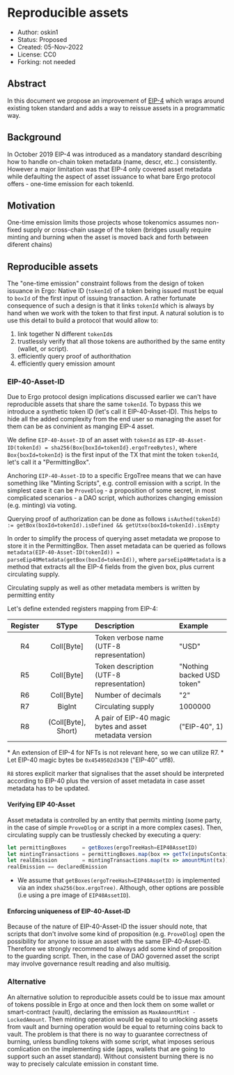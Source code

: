 # Reproducible assets

* Author: oskin1
* Status: Proposed
* Created: 05-Nov-2022
* License: CC0
* Forking: not needed 

## Abstract 

In this document we propose an improvement of [EIP-4](./eip-0004.md) which wraps around existing token standard and adds a way to reissue assets in a programmatic way. 

## Background

In October 2019 EIP-4 was introduced as a mandatory standard describing how to handle on-chain token metadata (name, descr, etc..) consistently. 
However a major limitation was that EIP-4 only covered asset metadata while defaulting the aspect of asset issuance to what bare Ergo protocol offers - one-time emission for each tokenId.

## Motivation

One-time emission limits those projects whose tokenomics assumes non-fixed supply or cross-chain usage of the token (bridges usually require minting and burning when the asset is moved back and forth between diferent chains)

## Reproducible assets

The "one-time emission" constraint follows from the design of token issuance in Ergo: Native ID (`tokenId`) of a token being issued must be equal to `boxId` of the first input of issuing transaction. A rather fortunate consequence of such a design is that it links `tokenId` which is always by hand when we work with the token to that first input. 
A natural solution is to use this detail to build a protocol that would allow to: 
1. link together N different `tokenId`s 
2. trustlessly verify that all those tokens are authorithed by the same entity (wallet, or script).
3. efficiently query proof of authorithation
4. efficiently query emission amount

### EIP-40-Asset-ID

Due to Ergo protocol design implications discussed earlier we can't have reproducible assets that share the same `tokenId`. To bypass this we introduce a synthetic token ID (let's call it EIP-40-Asset-ID). This helps to hide all the added complexity from the end user so managing the asset for them can be as convinient as manging EIP-4 asset.

We define `EIP-40-Asset-ID` of an asset with `tokenId` as `EIP-40-Asset-ID(tokenId) = sha256(Box{boxId=tokenId}.ergoTreeBytes)`, where `Box{boxId=tokenId}` is the first input of the TX that mint the token `tokenId`, let's call it a "PermittingBox".

Anchoring `EIP-40-Asset-ID` to a specific ErgoTree means that we can have something like "Minting Scripts", e.g. controll emission with a script. In the simplest case it can be `ProveDlog` - a proposition of some secret, in most complicated scenarios - a DAO script, which authorizes changing emission (e.g. minting) via voting.

Querying proof of authorization can be done as follows `isAuthed(tokenId) := getBox(boxId=tokenId).isDefined && getUtxo(boxId=tokenId).isEmpty`

In order to simplify the process of querying asset metadata we propose to store it in the PermittingBox. Then asset metadata can be queried as follows `metadata(EIP-40-Asset-ID(tokenId)) = parseEip40Metadata(getBox(boxId=tokenId))`, where `parseEip40Metadata` is a method that extracts all the EIP-4 fields from the given box, plus current circulating supply.

Circulating supply as well as other metadata members is written by permitting entity

Let's define extended registers mapping from EIP-4:

| Register       | SType               | Description                                              | Example                     |
|:--------------:|:-------------------:|:---------------------------------------------------------|:----------------------------|
| R4             | Coll[Byte]          | Token verbose name (UTF-8 representation)                | "USD"                       |
| R5             | Coll[Byte]          | Token description (UTF-8 representation)                 | "Nothing backed USD token"  |
| R6             | Coll[Byte]          | Number of decimals                                       | "2"                         |
| R7             | BigInt              | Circulating supply                                       | 1000000                     |
| R8             | (Coll[Byte], Short) | A pair of EIP-40 magic bytes and asset metadata version | ("EIP-40", 1)                |

\* An extension of EIP-4 for NFTs is not relevant here, so we can utilize R7.
\* Let EIP-40 magic bytes be `0x4549502d3430` ("EIP-40" utf8).

`R8` stores explicit marker that signalises that the asset should be interpreted according to EIP-40 plus the version of asset metadata in case asset metadata has to be updated.

#### Verifying EIP 40-Asset

Asset metadata is controlled by an entity that permits minting (some party, in the case of simple `ProveDlog` or a script in a more complex cases). Then, circulating supply can be trustlessly checked by executing a query:
```ts
let permittingBoxes     = getBoxes(ergoTreeHash=EIP40AssetID)
let mintingTransactions = permittingBoxes.map(box => getTx(inputsContain=box.id))
let realEmission        = mintingTransactions.map(tx => amountMint(tx)).sum
realEmission == declaredEmission
```
* We assume that `getBoxes(ergoTreeHash=EIP40AssetID)` is implemented via an index `sha256(box.ergoTree)`. Although, other options are possible (i.e using a pre image of `EIP40AssetID`).

#### Enforcing uniqueness of EIP-40-Asset-ID

Because of the nature of EIP-40-Asset-ID the issuer should note, that scripts that don't involve some kind of proposition (e.g. `ProveDlog`) open the possibility for anyone to issue an asset with the same EIP-40-Asset-ID. Therefore we strongly recommend to always add some kind of proposition to the guarding script. Then, in the case of DAO governed asset the script may involve governance result reading and also multisig.

### Alternative

An alternative solution to reproducible assets could be to issue max amount of tokens possible in Ergo at once and then lock them on some wallet or smart-contract (vault), declaring the emission as `MaxAmountMint - LockedAmount`. Then minting operation would be equal to unlocking assets from vault and burning operation would be equal to returning coins back to vault. 
The problem is that there is no way to guarantee correctness of burning, unless bundling tokens with some script, what imposes serious comlication on the implementing side (apps, wallets that are going to support such an asset standard).
Without consistent burning there is no way to precisely calculate emission in constant time.
